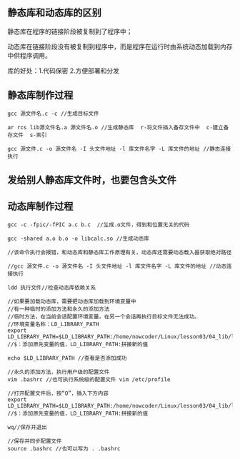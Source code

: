 ## 静态库和动态库的区别
静态库在程序的链接阶段被复制到了程序中；

动态库在链接阶段没有被复制到程序中，而是程序在运行时由系统动态加载到内存中供程序调用。

库的好处：1.代码保密 2.方便部署和分发

## 静态库制作过程
```
gcc 源文件名.c -c //生成目标文件 

ar rcs lib源文件名.a 源文件名.o //生成静态库  r-将文件插入备存文件中  c-建立备存文件  s-索引

gcc 源文件.c -o 源文件名 -I 头文件地址 -l 库文件名字 -L 库文件的地址 //静态连接执行
```

## 发给别人静态库文件时，也要包含头文件

## 动态库制作过程
```
gcc -c -fpic/-fPIC a.c b.c  //生成.o文件，得到和位置无关的代码

gcc -shared a.o b.o -o libcalc.so //生成动态库

//该命令执行会报错，和动态库和静态库工作原理有关，动态库还需要动态载入器获取绝对路径

//gcc 源文件.c -o 源文件名 -I 头文件地址 -l 库文件名字 -L 库文件的地址 //动态连接执行

ldd 执行文件//检查动态库依赖关系

//如果要加载动态库，需要把动态库加载到环境变量中
//有一种临时的添加方法和永久的添加方法
//临时方法，在当前会话配置环境变量，在另一个会话再执行目标文件无法成功。
//环境变量名称：LD_LIBRARY_PATH
export
LD_LIBRARY_PATH=$LD_LIBRARY_PATH:/home/nowcoder/Linux/lesson03/04_lib/library/lib  //$：添加原先变量的值，LD_LIBRARY_PATH:拼接新的值

echo $LD_LIBRARY_PATH //查看是否添加成功

//永久的添加方法，执行用户级的配置文件
vim .bashrc //也可执行系统级的配置文件 vim /etc/profile

//打开配置文件后，按“O”，插入下方内容
export
LD_LIBRARY_PATH=$LD_LIBRARY_PATH:/home/nowcoder/Linux/lesson03/04_lib/library/lib  //$：添加原先变量的值，LD_LIBRARY_PATH:拼接新的值

wq//保存并退出

//保存并同步配置文件
source .bashrc //也可以写为 . .bashrc
```

